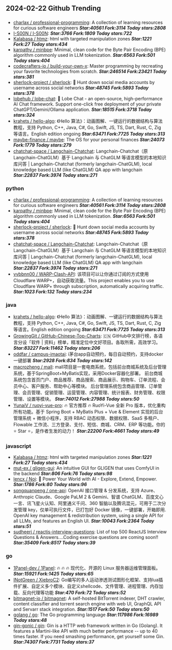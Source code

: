 ## 2024-02-22 Github Trending

### 
* [charlax / professional-programming](https://github.com/charlax/professional-programming): A collection of learning resources for curious software engineers ***Star:40561 Fork:3114 Today stars:2808***
* [I-S00N / I-S00N](https://github.com/I-S00N/I-S00N):  ***Star:3766 Fork:1809 Today stars:722***
* [Kalabasa / htmz](https://github.com/Kalabasa/htmz): html with targeted manipulation zones ***Star:1221 Fork:27 Today stars:434***
* [karpathy / minbpe](https://github.com/karpathy/minbpe): Minimal, clean code for the Byte Pair Encoding (BPE) algorithm commonly used in LLM tokenization. ***Star:6563 Fork:501 Today stars:404***
* [codecrafters-io / build-your-own-x](https://github.com/codecrafters-io/build-your-own-x): Master programming by recreating your favorite technologies from scratch. ***Star:246514 Fork:23421 Today stars:381***
* [sherlock-project / sherlock](https://github.com/sherlock-project/sherlock): 🔎 Hunt down social media accounts by username across social networks ***Star:48745 Fork:5893 Today stars:378***
* [lobehub / lobe-chat](https://github.com/lobehub/lobe-chat): 🤖 Lobe Chat - an open-source, high-performance AI Chat framework. Support one-click free deployment of your private ChatGPT/Gemini/Ollama application. ***Star:18515 Fork:3718 Today stars:324***
* [krahets / hello-algo](https://github.com/krahets/hello-algo): 《Hello 算法》：动画图解、一键运行的数据结构与算法教程，支持 Python, C++, Java, C#, Go, Swift, JS, TS, Dart, Rust, C, Zig 等语言。English edition ongoing ***Star:63471 Fork:7725 Today stars:313***
* [maybe-finance / maybe](https://github.com/maybe-finance/maybe): The OS for your personal finances ***Star:24073 Fork:1779 Today stars:279***
* [chatchat-space / Langchain-Chatchat](https://github.com/chatchat-space/Langchain-Chatchat): Langchain-Chatchat（原Langchain-ChatGLM）基于 Langchain 与 ChatGLM 等语言模型的本地知识库问答 | Langchain-Chatchat (formerly langchain-ChatGLM), local knowledge based LLM (like ChatGLM) QA app with langchain ***Star:22837 Fork:3974 Today stars:271***

### python
* [charlax / professional-programming](https://github.com/charlax/professional-programming): A collection of learning resources for curious software engineers ***Star:40561 Fork:3114 Today stars:2808***
* [karpathy / minbpe](https://github.com/karpathy/minbpe): Minimal, clean code for the Byte Pair Encoding (BPE) algorithm commonly used in LLM tokenization. ***Star:6563 Fork:501 Today stars:404***
* [sherlock-project / sherlock](https://github.com/sherlock-project/sherlock): 🔎 Hunt down social media accounts by username across social networks ***Star:48745 Fork:5893 Today stars:378***
* [chatchat-space / Langchain-Chatchat](https://github.com/chatchat-space/Langchain-Chatchat): Langchain-Chatchat（原Langchain-ChatGLM）基于 Langchain 与 ChatGLM 等语言模型的本地知识库问答 | Langchain-Chatchat (formerly langchain-ChatGLM), local knowledge based LLM (like ChatGLM) QA app with langchain ***Star:22837 Fork:3974 Today stars:271***
* [vvbbnn00 / WARP-Clash-API](https://github.com/vvbbnn00/WARP-Clash-API): 该项目可以让你通过订阅的方式使用Cloudflare WARP+，自动获取流量。This project enables you to use Cloudflare WARP+ through subscription, automatically acquiring traffic. ***Star:1023 Fork:132 Today stars:234***

### java
* [krahets / hello-algo](https://github.com/krahets/hello-algo): 《Hello 算法》：动画图解、一键运行的数据结构与算法教程，支持 Python, C++, Java, C#, Go, Swift, JS, TS, Dart, Rust, C, Zig 等语言。English edition ongoing ***Star:63471 Fork:7725 Today stars:313***
* [GrowingGit / GitHub-Chinese-Top-Charts](https://github.com/GrowingGit/GitHub-Chinese-Top-Charts): 🇨🇳 GitHub中文排行榜，各语言分设「软件 | 资料」榜单，精准定位中文好项目。各取所需，高效学习。 ***Star:83227 Fork:11462 Today stars:206***
* [oddfar / campus-imaotai](https://github.com/oddfar/campus-imaotai): i茅台app自动预约，每日自动预约，支持docker一键部署 ***Star:2928 Fork:834 Today stars:142***
* [macrozheng / mall](https://github.com/macrozheng/mall): mall项目是一套电商系统，包括前台商城系统及后台管理系统，基于SpringBoot+MyBatis实现，采用Docker容器化部署。 前台商城系统包含首页门户、商品推荐、商品搜索、商品展示、购物车、订单流程、会员中心、客户服务、帮助中心等模块。 后台管理系统包含商品管理、订单管理、会员管理、促销管理、运营管理、内容管理、统计报表、财务管理、权限管理、设置等模块。 ***Star:74012 Fork:27988 Today stars:50***
* [YunaiV / ruoyi-vue-pro](https://github.com/YunaiV/ruoyi-vue-pro): 🔥 官方推荐 🔥 RuoYi-Vue 全新 Pro 版本，优化重构所有功能。基于 Spring Boot + MyBatis Plus + Vue & Element 实现的后台管理系统 + 微信小程序，支持 RBAC 动态权限、数据权限、SaaS 多租户、Flowable 工作流、三方登录、支付、短信、商城、CRM、ERP 等功能。你的 ⭐️ Star ⭐️，是作者生发的动力！ ***Star:22200 Fork:4661 Today stars:49***

### javascript
* [Kalabasa / htmz](https://github.com/Kalabasa/htmz): html with targeted manipulation zones ***Star:1221 Fork:27 Today stars:434***
* [mut-ex / gligen-gui](https://github.com/mut-ex/gligen-gui): An intuitive GUI for GLIGEN that uses ComfyUI in the backend ***Star:806 Fork:76 Today stars:98***
* [lencx / Noi](https://github.com/lencx/Noi): 🚀 Power Your World with AI - Explore, Extend, Empower. ***Star:1786 Fork:80 Today stars:96***
* [songquanpeng / one-api](https://github.com/songquanpeng/one-api): OpenAI 接口管理 & 分发系统，支持 Azure、Anthropic Claude、Google PaLM 2 & Gemini、智谱 ChatGLM、百度文心一言、讯飞星火认知、阿里通义千问、360 智脑以及腾讯混元，可用于二次分发管理 key，仅单可执行文件，已打包好 Docker 镜像，一键部署，开箱即用. OpenAI key management & redistribution system, using a single API for all LLMs, and features an English UI. ***Star:10043 Fork:2364 Today stars:51***
* [sudheerj / reactjs-interview-questions](https://github.com/sudheerj/reactjs-interview-questions): List of top 500 ReactJS Interview Questions & Answers....Coding exercise questions are coming soon!! ***Star:35409 Fork:8517 Today stars:39***

### go
* [1Panel-dev / 1Panel](https://github.com/1Panel-dev/1Panel): 🔥 🔥 🔥 现代化、开源的 Linux 服务器运维管理面板。 ***Star:15921 Fork:1425 Today stars:65***
* [INotGreen / XiebroC2](https://github.com/INotGreen/XiebroC2): Go编写的多人运动渗透测试图形化框架、支持lua插件扩展、自定义多个模块、自定义shellcode、文件管理、进程管理、内存加载、反向代理等功能 ***Star:470 Fork:72 Today stars:52***
* [bitmagnet-io / bitmagnet](https://github.com/bitmagnet-io/bitmagnet): A self-hosted BitTorrent indexer, DHT crawler, content classifier and torrent search engine with web UI, GraphQL API and Servarr stack integration. ***Star:1517 Fork:50 Today stars:50***
* [golang / go](https://github.com/golang/go): The Go programming language ***Star:117986 Fork:16989 Today stars:48***
* [gin-gonic / gin](https://github.com/gin-gonic/gin): Gin is a HTTP web framework written in Go (Golang). It features a Martini-like API with much better performance -- up to 40 times faster. If you need smashing performance, get yourself some Gin. ***Star:74307 Fork:7731 Today stars:37***
